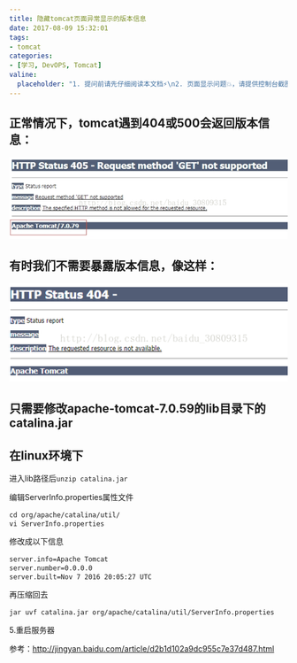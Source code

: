 ```yaml
---
title: 隐藏tomcat页面异常显示的版本信息
date: 2017-08-09 15:32:01
tags:
- tomcat
categories:
- [学习, DevOPS, Tomcat]
valine:
  placeholder: "1. 提问前请先仔细阅读本文档⚡\n2. 页面显示问题💥，请提供控制台截图📸或者您的测试网址\n3. 其他任何报错💣，请提供详细描述和截图📸，祝食用愉快💪"
---
```


## 正常情况下，tomcat遇到404或500会返回版本信息：

![](../../../../images/thide01.png)

## 有时我们不需要暴露版本信息，像这样：

![](../../../../images/thide02.png)

## 只需要修改apache-tomcat-7.0.59的lib目录下的catalina.jar

## 在linux环境下

进入lib路径后`unzip catalina.jar`

编辑ServerInfo.properties属性文件

```
cd org/apache/catalina/util/
vi ServerInfo.properties 
```

修改成以下信息

```
server.info=Apache Tomcat
server.number=0.0.0.0
server.built=Nov 7 2016 20:05:27 UTC
```

再压缩回去

```
jar uvf catalina.jar org/apache/catalina/util/ServerInfo.properties
```

5.重启服务器

参考：http://jingyan.baidu.com/article/d2b1d102a9dc955c7e37d487.html
